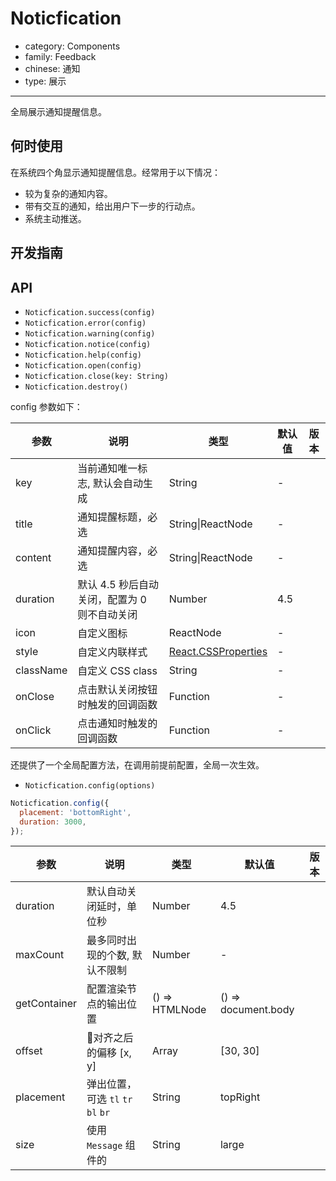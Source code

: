 # Noticfication

-   category: Components
-   family: Feedback
-   chinese: 通知
-   type: 展示

---

全局展示通知提醒信息。


## 何时使用

在系统四个角显示通知提醒信息。经常用于以下情况：

* 较为复杂的通知内容。
* 带有交互的通知，给出用户下一步的行动点。
* 系统主动推送。

## 开发指南

## API


- `Noticfication.success(config)`
- `Noticfication.error(config)`
- `Noticfication.warning(config)`
- `Noticfication.notice(config)`
- `Noticfication.help(config)`
- `Noticfication.open(config)`
- `Noticfication.close(key: String)`
- `Noticfication.destroy()`

config 参数如下：

| 参数 | 说明 | 类型 | 默认值 | 版本 |
| --- | --- | --- | --- | --- |
| key | 当前通知唯一标志, 默认会自动生成 | String | - |  |
| title | 通知提醒标题，必选 | String\|ReactNode | - |  |
| content | 通知提醒内容，必选 | String\|ReactNode | - |  |
| duration | 默认 4.5 秒后自动关闭，配置为 0 则不自动关闭 | Number | 4.5 |  |
| icon | 自定义图标 | ReactNode | - |  |
| style | 自定义内联样式 | [React.CSSProperties](https://github.com/DefinitelyTyped/DefinitelyTyped/blob/e434515761b36830c3e58a970abf5186f005adac/types/react/index.d.ts#L794) | - |  |
| className | 自定义 CSS class | String | - |  |
| onClose | 点击默认关闭按钮时触发的回调函数 | Function | - |  |
| onClick | 点击通知时触发的回调函数 | Function | - |  |

还提供了一个全局配置方法，在调用前提前配置，全局一次生效。

- `Noticfication.config(options)`

```js
Noticfication.config({
  placement: 'bottomRight',
  duration: 3000,
});
```

| 参数 | 说明 | 类型 | 默认值 | 版本 |
| --- | --- | --- | --- | --- |
| duration | 默认自动关闭延时，单位秒 | Number | 4.5 |  |
| maxCount | 最多同时出现的个数, 默认不限制 | Number | - |  |
| getContainer | 配置渲染节点的输出位置 | () => HTMLNode | () => document.body |  |
| offset | 对齐之后的偏移 [x, y] | Array | [30, 30] |  |
| placement | 弹出位置，可选 `tl` `tr` `bl` `br` | String | topRight |  |
| size | 使用 `Message` 组件的 | String | large |  |
